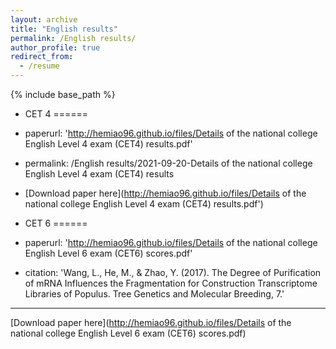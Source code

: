 ```yaml
---
layout: archive
title: "English results"
permalink: /English results/
author_profile: true
redirect_from:
  - /resume
---
```


{% include base_path %}



* CET 4
======
* paperurl: 'http://hemiao96.github.io/files/Details of the national college English Level 4 exam (CET4) results.pdf'
* permalink: /English results/2021-09-20-Details of the national college English Level 4 exam (CET4) results

* [Download paper here](http://hemiao96.github.io/files/Details of the national college English Level 4 exam (CET4) results.pdf')

* CET 6
======
* paperurl: 'http://hemiao96.github.io/files/Details of the national college English Level 6 exam (CET6) scores.pdf'
* citation: 'Wang, L., He, M., & Zhao, Y. (2017). The Degree of Purification of mRNA Influences the Fragmentation for Construction Transcriptome Libraries of Populus. Tree Genetics and Molecular Breeding, 7.'
---

[Download paper here](http://hemiao96.github.io/files/Details of the national college English Level 6 exam (CET6) scores.pdf)

